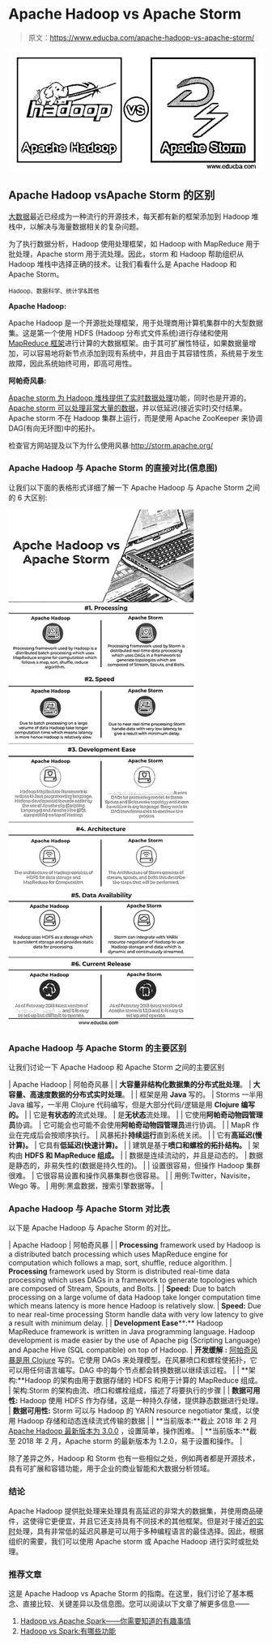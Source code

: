# Apache Hadoop vs Apache Storm

> 原文：<https://www.educba.com/apache-hadoop-vs-apache-storm/>

![Apache Hadoop vs Apache Storm](img/a97cbe83b692b804a6e54c5df96cf9bc.png)



## Apache Hadoop vsApache Storm 的区别

[大数据](https://www.educba.com/what-is-big-data/)最近已经成为一种流行的开源技术，每天都有新的框架添加到 Hadoop 堆栈中，以解决与海量数据相关的复杂问题。

为了执行数据分析，Hadoop 使用处理框架，如 Hadoop with MapReduce 用于批处理，Apache storm 用于流处理。因此，storm 和 Hadoop 帮助组织从 Hadoop 堆栈中选择正确的技术。让我们看看什么是 Apache Hadoop 和 Apache Storm。

<small>Hadoop、数据科学、统计学&其他</small>

**Apache Hadoop:**

Apache Hadoop 是一个开源批处理框架，用于处理商用计算机集群中的大型数据集。这是第一个使用 HDFS (Hadoop 分布式文件系统)进行存储和使用 [MapReduce 框架](https://www.educba.com/mapreduce-vs-spark/)进行计算的大数据框架。由于其可扩展性特征，如果数据量增加，可以容易地将新节点添加到现有系统中，并且由于其容错性质，系统易于发生故障，因此系统始终可用，即高可用性。

**阿帕奇风暴:**

[Apache storm 为 Hadoop 堆栈提供了实时数据处理](https://www.educba.com/apache-interview-questions/)功能，同时也是开源的。 [Apache storm 可以处理非常大量的数据](https://www.educba.com/apache-interview-questions/)，并以低延迟(接近实时)交付结果。Apache storm 不在 Hadoop 集群上运行，而是使用 Apache ZooKeeper 来协调 DAG(有向无环图)中的拓扑。

检查官方网站提及以下为什么使用风暴:http://storm.apache.org/

### Apache Hadoop 与 Apache Storm 的直接对比(信息图)

让我们以下面的表格形式详细了解一下 Apache Hadoop 与 Apache Storm 之间的 6 大区别:

![Apache-Hadoop-vs-Apache-Storm-info](img/5ea61180af61b2da5ff7a0997ac5a5ac.png)



### Apache Hadoop 与 Apache Storm 的主要区别

让我们讨论一下 Apache Hadoop 和 Apache Storm 之间的主要区别

| Apache Hadoop | 阿帕奇风暴 |
| **大容量非结构化数据集的分布式批处理**。 | **大容量、高速度数据的分布式实时处理**。 |
| 框架是用 **Java** 写的。 | Storms 一半用 Java 编写，一半用 Clojure 代码编写，但是大部分代码/逻辑是用 **Clojure 编写的。** |
| 它是**有状态的**流式处理。 | 是**无状态**流处理。 |
| 它使用**阿帕奇动物园管理员**协调。 | 它可能会也可能不会使用**阿帕奇动物园管理员**进行协调。 |
| MapR 作业在完成后会按顺序执行。 | 风暴拓扑**持续运行**直到系统关闭。 |
| 它有**高延迟(慢计算)。** | 它具有**低延迟(快速计算)。** |
| 建筑是基于**喷口和螺栓的拓扑结构。** | 架构由 **HDFS 和 MapReduce 组成。** |
| 数据是连续流动的，并且是动态的。 | 数据是静态的，非易失性的(数据是持久性的)。 |
| 设置很容易，但操作 Hadoop 集群很难。 | 它很容易设置和操作风暴集群也很容易。 |
| 用例:Twitter，Navisite，Wego 等。 | 用例:黑盒数据，搜索引擎数据等。 |

### Apache Hadoop 与 Apache Storm 对比表

以下是 Apache Hadoop 与 Apache Storm 的对比。

| Apache Hadoop | 阿帕奇风暴 |
| **Processing** framework used by Hadoop is a distributed batch processing which uses MapReduce engine for computation which follows a map, sort, shuffle, reduce algorithm. | **Processing** framework used by Storm is distributed real-time data processing which uses DAGs in a framework to generate topologies which are composed of Stream, Spouts, and Bolts. |
| **Speed:** Due to batch processing on a large volume of data Hadoop take longer computation time which means latency is more hence Hadoop is relatively slow. | **Speed:** Due to near real-time processing Storm handle data with very low latency to give a result with minimum delay. |
| **Development Ease****:** Hadoop MapReduce framework is written in Java programming language. Hadoop development is made easier by the use of Apache pig (Scripting Language) and Apache Hive (SQL compatible) on top of Hadoop. | **开发缓解** **:** [阿帕奇风暴是用 Clojure](https://www.educba.com/apache-interview-questions/) 写的。它使用 DAGs 来处理模型。在风暴喷口和螺栓使拓扑，它可以用任何语言编写。DAG 中的每个节点都会转换数据以继续该过程。 |
| **架构:**Hadoop 的架构由用于数据存储的 HDFS 和用于计算的 MapReduce 组成。 | 架构:Storm 的架构由流、喷口和螺栓组成，描述了将要执行的步骤 |
| **数据可用性:** Hadoop 使用 HDFS 作为存储，这是一种持久存储，提供静态数据进行处理。 | **数据可用性:** Storm 可以与 Hadoop 的 YARN resource negotiator 集成，以使用 Hadoop 存储和动态连续流式传输的数据 |
| **当前版本:**截止 2018 年 2 月 [Apache Hadoop 最新版本为 3.0.0](https://www.educba.com/apache-interview-questions/) ，设置简单，操作困难。 | **当前版本:**截至 2018 年 2 月，Apache storm 的最新版本为 1.2.0，易于设置和操作。 |

除了差异之外，Hadoop 和 Storm 也有一些相似之处，例如两者都是开源技术，具有可扩展和容错功能，用于企业的商业智能和大数据分析领域。

### 结论

Apache Hadoop 提供批处理来处理具有高延迟的非常大的数据集，并使用商品硬件，这使得它更便宜，并且它还支持具有不同技术的其他框架。但是对于接近[的实时](https://www.educba.com/real-time-analytics/)处理，具有非常低的延迟风暴是可以用于多种编程语言的最佳选择。因此，根据组织的需要，我们可以使用 Apache storm 或 Apache Hadoop 进行实时或批处理。

### 推荐文章

这是 Apache Hadoop vs Apache Storm 的指南。在这里，我们讨论了基本概念、直接比较、关键差异以及信息图。您可以阅读以下文章了解更多信息——

1.  [Hadoop vs Apache Spark——你需要知道的有趣事情](https://www.educba.com/hadoop-vs-apache-spark/)
2.  [Hadoop vs Spark:有哪些功能](https://www.educba.com/hadoop-vs-spark/)






